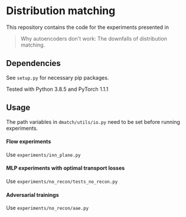 # Distribution matching

This repository contains the code for the experiments presented in 

> Why autoencoders don't work: The downfalls of distribution matching.

## Dependencies
See `setup.py` for necessary pip packages.

Tested with Python 3.8.5 and PyTorch 1.1.1

## Usage

The path variables in `dmatch/utils/io.py` need to be set before running experiments.

#### Flow experiments
Use `experiments/inn_plane.py`

#### MLP experiments with optimal transport losses
Use `experiments/no_recon/tests_no_recon.py`

#### Adversarial trainings
Use `experiments/no_recon/aae.py` 

